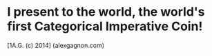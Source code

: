 I present to the world, the world's first Categorical Imperative Coin!
======================================================================
[1A.G. (c) 2014] (alexgagnon.com)
